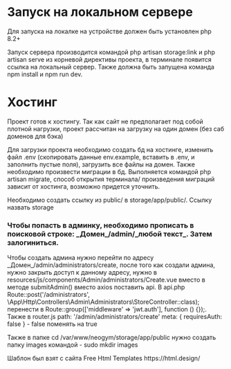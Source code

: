 <h1>Запуск на локальном сервере</h1>
<p>
    Для запуска на локалке на устройстве должен быть установлен php 8.2+
</p>
<p> Запуск сервера производится командой php artisan storage:link и php artisan serve из корневой директивы проекта, в терминале появится ссылка на локальный сервер. Также должна быть запущена команда npm install и npm run dev.</p>

<h1>Хостинг</h1>
<p> Проект готов к хостингу. Так как сайт не предполагает под собой плотной нагрузки, проект рассчитан на загрузку на один домен (без саб доменов для бэка)</p>
<p>Для загрузки проекта необходимо создать бд на хостинге, изменить файл .env (скопировать данные env.example, вставить в .env, и заполнить пустые поля), загрузить все файлы на домен. Также необходимо произвести миграции в бд. Выполняется командой php artisan migrate, способ открытия терминала/ произведения миграций зависит от хостинга, возможно придется уточнить.</p>
<p>Необходимо создать ссылку из public/ в storage/app/public/. Ссылку назвать storage</p>
<h3>Чтобы попасть в админку, необходимо прописать в поисковой строке: _Домен_/admin/_любой текст_. Затем залогиниться.</h3>
<p></p>Чтобы создать админа нужно перейти по адресу _Домен_/admin/administrators/create, после того как создали админа, нужно закрыть доступ к данному адресу, нужно в resources/js/components/Admin/administrators/Create.vue вместо в методе submitAdmin() вместо axios поставить api. В api.php Route::post('/administrators', \App\Http\Controllers\Admin\Administrators\StoreController::class);
перенести в Route::group(['middleware' => 'jwt.auth'], function () {});. Также в router.js path: '/admin/administrators/create' meta: { requiresAuth: false } - false поменять на true </p>
<p>Также в папке cd /var/www/neogym/storage/app/public нужно создать папку images командой - sudo mkdir images</p>

<p>Шаблон был взят с сайта Free Html Templates https://html.design/</p>

